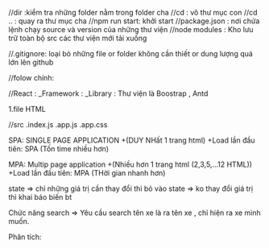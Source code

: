 //dir :kiểm tra những folder nằm trong folder cha
//cd : vô thư mục con
//cd .. : quay ra thư mục cha
//npm run start: khởi start
//package.json : nơi chứa lệnh chạy source và version của những thư viện
//node modules : Kho lưu trữ toàn bộ src các thư viện mới tải xuống

//.gitignore: loại bỏ những file or folder không cần thiết or dung lượng quá lớn lên github

//folow chính:

//React :
\_Framework :
\_Library : Thư viện là Boostrap , Antd

1.file HTML

//src
.index.js
.app.js
.app.css

SPA: SINGLE PAGE APPLICATION
+(DUY NHất 1 trang html)
+Load lần đầu tiên: SPA (Tốn time nhiều hơn)

MPA: Multip page application
+(Nhiều hơn 1 trang html (2,3,5,...12 HTML))
+Load lần đầu tiên: MPA (THời gian nhanh hơn)

state => chỉ những giá trị cần thay đổi thì bỏ vào state
=> ko thay đổi giá trị thì khai báo biến bt

Chức năng search
=> Yêu cầu search tên xe là ra tên xe , chỉ hiện ra xe mình muốn.

Phân tích:
